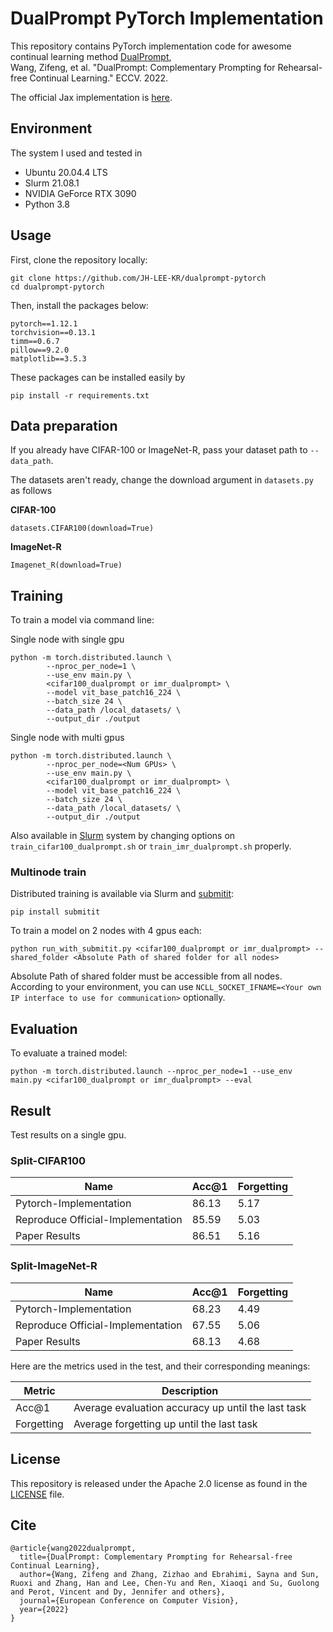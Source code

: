 # DualPrompt PyTorch Implementation

This repository contains PyTorch implementation code for awesome continual learning method <a href="https://arxiv.org/pdf/2204.04799.pdf">DualPrompt</a>, <br>
Wang, Zifeng, et al. "DualPrompt: Complementary Prompting for Rehearsal-free Continual Learning." ECCV. 2022.

The official Jax implementation is <a href="https://github.com/google-research/l2p">here</a>.

## Environment
The system I used and tested in
- Ubuntu 20.04.4 LTS
- Slurm 21.08.1
- NVIDIA GeForce RTX 3090
- Python 3.8

## Usage
First, clone the repository locally:
```
git clone https://github.com/JH-LEE-KR/dualprompt-pytorch
cd dualprompt-pytorch
```
Then, install the packages below:
```
pytorch==1.12.1
torchvision==0.13.1
timm==0.6.7
pillow==9.2.0
matplotlib==3.5.3
```
These packages can be installed easily by
```
pip install -r requirements.txt
```

## Data preparation
If you already have CIFAR-100 or ImageNet-R, pass your dataset path to  `--data_path`.


The datasets aren't ready, change the download argument in `datasets.py` as follows

**CIFAR-100**
```
datasets.CIFAR100(download=True)
```

**ImageNet-R**
```
Imagenet_R(download=True)
```

## Training
To train a model via command line:

Single node with single gpu
```
python -m torch.distributed.launch \
        --nproc_per_node=1 \
        --use_env main.py \
        <cifar100_dualprompt or imr_dualprompt> \
        --model vit_base_patch16_224 \
        --batch_size 24 \
        --data_path /local_datasets/ \
        --output_dir ./output
```

Single node with multi gpus
```
python -m torch.distributed.launch \
        --nproc_per_node=<Num GPUs> \
        --use_env main.py \
        <cifar100_dualprompt or imr_dualprompt> \
        --model vit_base_patch16_224 \
        --batch_size 24 \
        --data_path /local_datasets/ \
        --output_dir ./output
```

Also available in <a href="https://slurm.schedmd.com/documentation.html">Slurm</a> system by changing options on `train_cifar100_dualprompt.sh` or `train_imr_dualprompt.sh` properly.

### Multinode train

Distributed training is available via Slurm and [submitit](https://github.com/facebookincubator/submitit):

```
pip install submitit
```

To train a model on 2 nodes with 4 gpus each:

```
python run_with_submitit.py <cifar100_dualprompt or imr_dualprompt> --shared_folder <Absolute Path of shared folder for all nodes>
```

Absolute Path of shared folder must be accessible from all nodes.<br>
According to your environment, you can use `NCLL_SOCKET_IFNAME=<Your own IP interface to use for communication>` optionally.

## Evaluation
To evaluate a trained model:
```
python -m torch.distributed.launch --nproc_per_node=1 --use_env main.py <cifar100_dualprompt or imr_dualprompt> --eval
```

## Result
Test results on a single gpu.
### Split-CIFAR100
| Name | Acc@1 | Forgetting |
| --- | --- | --- |
| Pytorch-Implementation | 86.13 | 5.17 |
| Reproduce Official-Implementation | 85.59 | 5.03 |
| Paper Results | 86.51 | 5.16 |

### Split-ImageNet-R
| Name | Acc@1 | Forgetting |
| --- | --- | --- |
| Pytorch-Implementation | 68.23 | 4.49 |
| Reproduce Official-Implementation | 67.55 | 5.06 |
| Paper Results | 68.13 | 4.68 |

Here are the metrics used in the test, and their corresponding meanings:

| Metric | Description |
| ----------- | ----------- |
| Acc@1  | Average evaluation accuracy up until the last task |
| Forgetting | Average forgetting up until the last task |


## License
This repository is released under the Apache 2.0 license as found in the [LICENSE](LICENSE) file.

## Cite
```
@article{wang2022dualprompt,
  title={DualPrompt: Complementary Prompting for Rehearsal-free Continual Learning},
  author={Wang, Zifeng and Zhang, Zizhao and Ebrahimi, Sayna and Sun, Ruoxi and Zhang, Han and Lee, Chen-Yu and Ren, Xiaoqi and Su, Guolong and Perot, Vincent and Dy, Jennifer and others},
  journal={European Conference on Computer Vision},
  year={2022}
}
```
